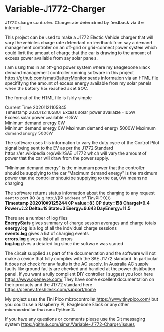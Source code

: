 # Variable-J1772-Charger
J1772 charge controller. Charge rate determined by feedback via the internet 

This project can be used to make a J1772 Electic Vehicle charger that will vary the vehicles charge rate detendant on feedback from say a demand management controller on an off-grid or grid-connect power system which could limit the amount of charge that the car is drawing to the amount of excess power available from say solar panels.

I am using this in an off-grid power system where my Beaglebone Black demand management controller running software in this project https://github.com/simat/BatteryMonitor sends information via an HTML file specififying the amount of excess energy available from my solar panels when the battery has reached a set SOC.

The format of the HTML file is fairly simple

Current Time 20201121105845  
Timestamp 20201121105801
Excess solar power available -105W  
Excess solar power available -105W  
Minimum demand energy 0W  
Minimum demand energy 0W
Maximum demand energy 5000W
Maximum demand energy 5000W

The software uses this information to vary the duty cycle of the Control Pilot signal being sent to the EV as per the J1772 Standard https://en.wikipedia.org/wiki/SAE_J1772 which will vary the amount of power that the car will draw from the power supply.

"Minimum demand energy" is the minumum power that the controller should be supplying to the car
"Maximum demand energy" is the maximum power that the controller should be supplying to the car, 0W means no charging

The software returns status information about the charging to any request sent to port 80 (e.g.http://[IP address of TinyPICO]/)  
**Timestamp 20201009125244 CP value=83 CP duty=158 ChargeI=9.4 Power=2.2 Delta=19 State=3 Energy=9.648 DayEnergy=11.5**

There are a number of log files  
**EnergyStats** gives summary of charge session averages and charge totals  
**energy.log** is a log of all the individual charge sessions  
**events.log** gives a list of charging events  
**errors.log** gives a list of all errors  
**log.log** gives a detailed log since the software was started

The circuit supplied as part of the documentation and the software will not make a device that fully complies with the SAE J1772 standard. In particular it does not check for any faults in the AC supply. In Australia AC supply faults like ground faults are checked and handled at the power distribution panel. If you want a fully complient DIY controller I suggest you look here https://www.openevse.com/ They have some excellent documentation on their products and the J1772 standard here https://openev.freshdesk.com/support/home

My project uses the Tini Pico microcontroller https://www.tinypico.com/ but you could use a Raspberry PI, Beaglebone Black or any other microcontroller that runs Python 3.

If you have any questions or comments please use the Git messaging system https://github.com/simat/Variable-J1772-Charger/issues

